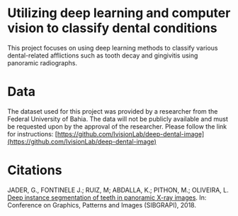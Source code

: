# Utilizing deep learning and computer vision to classify dental conditions

This project focuses on using deep learning methods to classify various dental-related afflictions such as tooth decay and gingivitis using panoramic radiographs.

# Data

The dataset used for this project was provided by a researcher from the Federal University of Bahia. The data will not be publicly available and must be requested upon by the approval of the researcher. Please follow the link for instructions: [https://github.com/IvisionLab/deep-dental-image](https://github.com/IvisionLab/deep-dental-image)

# Citations

JADER, G., FONTINELE J.; RUIZ, M; ABDALLA, K.; PITHON, M.; OLIVEIRA, L. [Deep instance segmentation of teeth
in panoramic X-ray images](http://ivisionlab.ufba.br/doc/publication/2018/tooth_segmentation.pdf). In: Conference on Graphics, Patterns and Images (SIBGRAPI), 2018.
